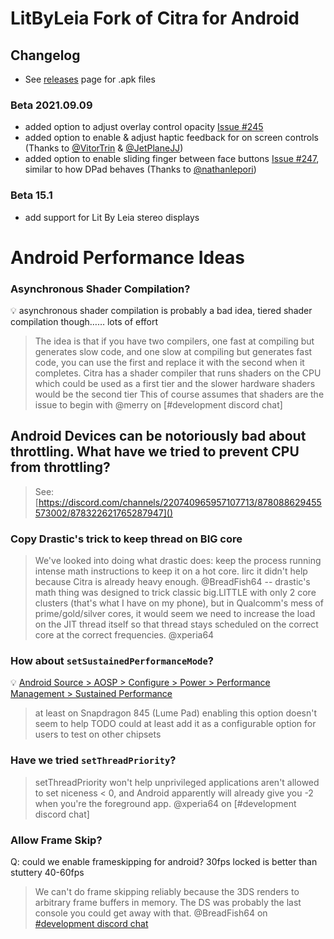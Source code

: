 # LitByLeia Fork of Citra for Android

## Changelog

- See [releases](https://github.com/jakedowns/citra-android/releases) page for .apk files

### Beta 2021.09.09
- added option to adjust overlay control opacity [Issue #245](https://github.com/citra-emu/citra-android/issues/245)
- added option to enable & adjust haptic feedback for on screen controls (Thanks to [@VitorTrin](https://github.com/citra-emu/citra-android/pull/212) & [@JetPlaneJJ](https://github.com/citra-emu/citra-android/issues/226#issuecomment-895529118))
- added option to enable sliding finger between face buttons [Issue #247](https://github.com/citra-emu/citra-android/issues/247), similar to how DPad behaves (Thanks to [@nathanlepori](https://github.com/citra-emu/citra-android/pull/72))

### Beta 15.1
- add support for Lit By Leia stereo displays

# Android Performance Ideas

### Asynchronous Shader Compilation?
💡 asynchronous shader compilation is probably a bad idea, tiered shader compilation though…… lots of effort
> The idea is that if you have two compilers, one fast at compiling but generates slow code, and one slow at compiling but generates fast code,
> you can use the first and replace it with the second when it completes.
> Citra has a shader compiler that runs shaders on the CPU
> which could be used as a first tier
> and the slower hardware shaders would be the second tier
> This of course assumes that shaders are the issue to begin with
> @merry on [#development discord chat]

## Android Devices can be notoriously bad about throttling. What have we tried to prevent CPU from throttling?
> See: [https://discord.com/channels/220740965957107713/878088629455573002/878322621765287947]()

### Copy Drastic's trick to keep thread on BIG core
> We've looked into doing what drastic does: keep the process running intense math instructions to keep it on a hot core. Iirc it didn't help because Citra is already heavy enough.
> @BreadFish64
--
> drastic's math thing was designed to trick classic big.LITTLE with only 2 core clusters (that's what I have on my phone), but in Qualcomm's mess of prime/gold/silver cores, it would seem we need to increase the load on the JIT thread itself so that thread stays scheduled on the correct core at the correct frequencies.
> @xperia64

### How about `setSustainedPerformanceMode`?
💡 [Android Source > AOSP > Configure > Power > Performance Management > Sustained Performance](https://source.android.com/devices/tech/power/performance)
> at least on Snapdragon 845 (Lume Pad) enabling this option doesn't seem to help
> TODO could at least add it as a configurable option for users to test on other chipsets

### Have we tried `setThreadPriority`?
> setThreadPriority won't help unprivileged applications aren't allowed to set niceness < 0, and Android apparently will already give you -2 when you're the foreground app.
> @xperia64 on [#development discord chat]

### Allow Frame Skip?
Q: could we enable frameskipping for android? 30fps locked is better than stuttery 40-60fps
> We can't do frame skipping reliably because the 3DS renders to arbitrary frame buffers in memory. The DS was probably the last console you could get away with that.
> @BreadFish64 on [#development discord chat](https://discord.com/channels/220740965957107713/343888608442449920/879094731878072491)